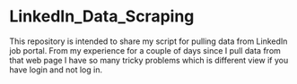 # LinkedIn_Data_Scraping

This repository is intended to share my script for pulling data from LinkedIn job portal.
From my experience for a couple of days since I pull data from that web page I have so many tricky problems which is different view if you have login and not log in.
